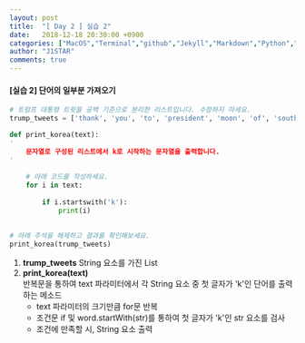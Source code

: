 ```yaml
---
layout: post
title:  "[ Day 2 ] 실습 2"
date:   2018-12-18 20:30:00 +0900
categories: ["MacOS","Terminal","github","Jekyll","Markdown","Python","Algorithm"]
author: "J1STAR"
comments: true
---
```




#### [실습 2] 단어의 일부분 가져오기

```python
# 트럼프 대통령 트윗을 공백 기준으로 분리한 리스트입니다. 수정하지 마세요.
trump_tweets = ['thank', 'you', 'to', 'president', 'moon', 'of', 'south', 'korea', 'for', 'the', 'beautiful', 'welcoming', 'ceremony', 'it', 'will', 'always', 'be', 'remembered']

def print_korea(text):
'
    문자열로 구성된 리스트에서 k로 시작하는 문자열을 출력합니다.
'
    
    # 아래 코드를 작성하세요.
    for i in text:
        
        if i.startswith('k'):
            print(i)
    
    
# 아래 주석을 해제하고 결과를 확인해보세요.  
print_korea(trump_tweets)
```
1. __trump\_tweets__ String 요소를 가진 List
2. __print\_korea(text)__   
	반복문을 통하여 text 파라미터에서 각 String 요소 중 첫 글자가 'k'인 단어를 출력하는 메소드
	- text 파라미터의 크기만큼 for문 반복
	- 조건문 if 및 word.startWith(str)를 통하여 첫 글자가 'k'인 str 요소를 검사
	- 조건에 만족할 시, String 요소 출력